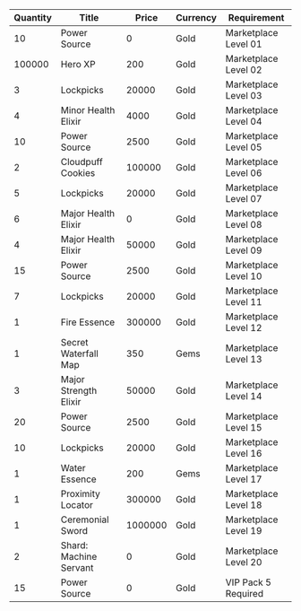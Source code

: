 | Quantity | Title | Price | Currency |  Requirement |
| -------- | ----- | ----- | -------- |  ----------- |
| 10 | Power Source | 0 | Gold | Marketplace Level 01 |
| 100000 | Hero XP | 200 | Gold | Marketplace Level 02 |
| 3 | Lockpicks | 20000 | Gold | Marketplace Level 03 |
| 4 | Minor Health Elixir | 4000 | Gold | Marketplace Level 04 |
| 10 | Power Source | 2500 | Gold | Marketplace Level 05 |
| 2 | Cloudpuff Cookies | 100000 | Gold | Marketplace Level 06 |
| 5 | Lockpicks | 20000 | Gold | Marketplace Level 07 |
| 6 | Major Health Elixir | 0 | Gold | Marketplace Level 08 |
| 4 | Major Health Elixir | 50000 | Gold | Marketplace Level 09 |
| 15 | Power Source | 2500 | Gold | Marketplace Level 10 |
| 7 | Lockpicks | 20000 | Gold | Marketplace Level 11 |
| 1 | Fire Essence | 300000 | Gold | Marketplace Level 12 |
| 1 | Secret Waterfall Map | 350 | Gems | Marketplace Level 13 |
| 3 | Major Strength Elixir | 50000 | Gold | Marketplace Level 14 |
| 20 | Power Source | 2500 | Gold | Marketplace Level 15 |
| 10 | Lockpicks | 20000 | Gold | Marketplace Level 16 |
| 1 | Water Essence | 200 | Gems | Marketplace Level 17 |
| 1 | Proximity Locator | 300000 | Gold | Marketplace Level 18 |
| 1 | Ceremonial Sword | 1000000 | Gold | Marketplace Level 19 |
| 2 | Shard: Machine Servant | 0 | Gold | Marketplace Level 20 |
| 15 | Power Source | 0 | Gold | VIP Pack 5 Required |

